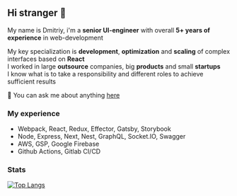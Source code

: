 ## Hi stranger 👋

My name is Dmitriy, i'm a **senior UI-engineer** with overall **5+ years of experience** in web-development

My key specialization is **development**, **optimization** and **scaling** of complex interfaces based on **React**  
I worked in large **outsource** companies, big **products** and small **startups**  
I know what is to take a responsibility and different roles to achieve sufficient results

💬 You can ask me about anything [here](https://t.me/toastyboost)

### My experience

- Webpack, React, Redux, Effector, Gatsby, Storybook
- Node, Express, Next, Nest, GraphQL, Socket.IO, Swagger
- AWS, GSP, Google Firebase
- Github Actions, Gitlab CI/CD

### Stats

[![Top Langs](https://github-readme-stats.vercel.app/api/top-langs/?username=toastyboost&layout=compact)](https://github.com/anuraghazra/github-readme-stats)
